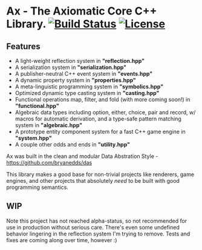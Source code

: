 # Ax - The Axiomatic Core C++ Library. [![Build Status](https://travis-ci.org/bryanedds/ax.svg?branch=master)](https://travis-ci.org/bryanedds/ax) [![License](https://img.shields.io/badge/license-MIT-blue.svg)](https://github.com/bryanedds/ax/blob/master/LICENSE.md) 

## Features

- A light-weight reflection system in **"reflection.hpp"**
- A serialization system in **"serialization.hpp"**
- A publisher-neutral C++ event system in **"events.hpp"**
- A dynamic property system in **"properties.hpp"**
- A meta-linguistic programming system in **"symbolics.hpp"**
- Optimized dynamic type casting system in **"casting.hpp"**
- Functional operations map, filter, and fold (with more coming soon!) in **"functional.hpp"**
- Algebraic data types including option, either, choice, pair and record, w/ macros for automatic derivation, 
and a type-safe pattern matching system in **"algebraic.hpp"**
- A prototype entity component system for a fast C++ game engine in **"system.hpp"**
- A couple other odds and ends in **"utility.hpp"**

Ax was built in the clean and modular Data Abstration Style - https://github.com/bryanedds/das

This library makes a good base for non-trivial projects like renderers, game engines, and other projects that absolutely *need* to be built with good programming semantics.

## WIP
Note this project has not reached alpha-status, so not recommended for use in production without serious care. There's even some undefined behavior lingering in the reflection system I'm trying to remove. Tests and fixes are coming along over time, however :)
